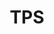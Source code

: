 ---
template: TermDetailPage
title: TPS
description: Transaction per second
aliases: tps, transactions per second
keywords: t, p, s, transactions, per, second
---